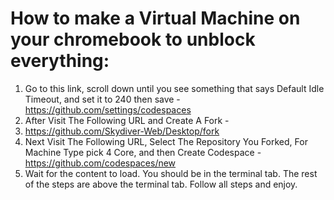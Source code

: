 # How to make a Virtual Machine on your chromebook to unblock everything:

1. Go to this link, scroll down until you see something that says Default Idle Timeout, and set it to 240 then save - https://github.com/settings/codespaces
2. After Visit The Following URL and Create A Fork -
3. https://github.com/Skydiver-Web/Desktop/fork
4. Next Visit The Following URL, Select The Repository You Forked, For Machine Type pick 4 Core, and then Create Codespace - https://github.com/codespaces/new
5. Wait for the content to load. You should be in the terminal tab. The rest of the steps are above the terminal tab. Follow all steps and enjoy.
   
